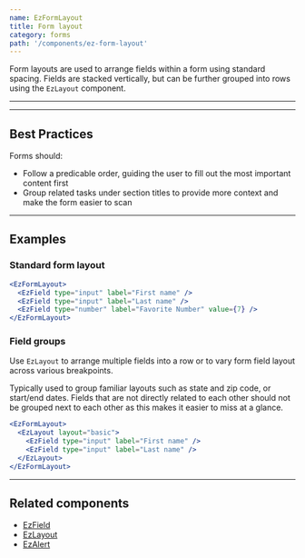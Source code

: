 ```yaml
---
name: EzFormLayout
title: Form layout
category: forms
path: '/components/ez-form-layout'
---
```


Form layouts are used to arrange fields within a form using standard spacing. Fields are stacked vertically, but can be further grouped into rows using the `EzLayout` component.

---

<EzAlert
  headline="This component is under development"
  tagline="There will likely be breaking changes to the API. Proceeed with caution."
  use="warning"
/>

---

## Best Practices

Forms should:

- Follow a predicable order, guiding the user to fill out the most important content first
- Group related tasks under section titles to provide more context and make the form easier to scan

---

## Examples

### Standard form layout

```jsx
<EzFormLayout>
  <EzField type="input" label="First name" />
  <EzField type="input" label="Last name" />
  <EzField type="number" label="Favorite Number" value={7} />
</EzFormLayout>
```

### Field groups

Use `EzLayout` to arrange multiple fields into a row or to vary form field layout across various breakpoints.

Typically used to group familiar layouts such as state and zip code, or start/end dates. Fields that are not directly related to each other should not be grouped next to each other as this makes it easier to miss at a glance.

```jsx
<EzFormLayout>
  <EzLayout layout="basic">
    <EzField type="input" label="First name" />
    <EzField type="input" label="Last name" />
  </EzLayout>
</EzFormLayout>
```

---

## Related components

- [EzField](/components/ez-field)
- [EzLayout](/components/ez-layout)
- [EzAlert](/components/ez-alert)
